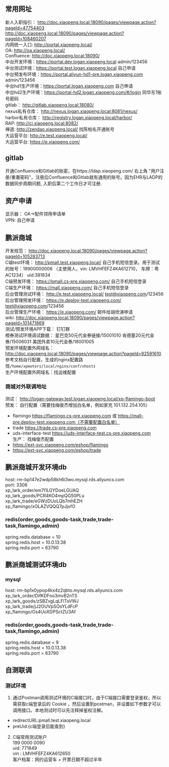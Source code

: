 ## 常用网址
新人入职指引： http://doc.xiaopeng.local:18090/pages/viewpage.action?pageId=47754403  
http://doc.xiaopeng.local:18090/pages/viewpage.action?pageId=108460207  
内网统一入口: http://portal.xiaopeng.local/  
OA: http://oa.xiaopeng.local/  
Confluence: http://doc.xiaopeng.local:18090/  
中台开发环境：https://portal.dev.logan.xiaopeng.local admin/123456  
中台测试环境：https://portal.test.logan.xiaopeng.local 自己申请  
中台预发布环境：https://portal.aliyun-hd1-pre.logan.xiaopeng.com admin/123456   
中台hd1生产环境：https://portal.logan.xiaopeng.com 自己申请  
中台hd2生产环境：https://portal-hd2.logan.xiaopeng.com/#/login 同华东1账号密码  
gitlab： http://gitlab.xiaopeng.local:18080/  
nexus私有仓库： http://nexus.logan.xiaopeng.local:8081/nexus/  
harbor私有仓库： http://registry.logan.xiaopeng.local/harbor/  
RAP: http://ci.xiaopeng.local:8082/  
禅道: http://zendao.xiaopeng.local/ 找陈柏名开通账号  
大运营平台: http://e.test.xiaopeng.local/  
大运营平台: https://e.xiaopeng.com/  

## gitlab
开通Confluence和Gitlab的账密，在https://ldap.xiaopeng.com/ 右上角 "用户注册/重置密码"，注册后Confluence和Gitlab就有通用的账号。因为EHR与LADP的数据同步周期问题, 入职后第二个工作日才可注册.   

## 资产申请
显示器： OA->配件领用申请单  
VPN: 自己申请  

## 鹏派商城
开发规范： http://doc.xiaopeng.local:18090/pages/viewpage.action?pageId=105283713  
C端test环境： http://pmall.test.xiaopeng.local/  自己手机短信登录。用于测试的账号：19900000006 （主使用人，vin: LMVHFEFZ4KA612710， 车牌：粤AC1234）   uid:381834  
C端预发环境： https://pmall.cs-pre.xiaopeng.com/ 自己手机短信登录  
C端生产环境： https://mall.xiaopeng.com/  自己手机短信登录  
后台管理测试环境： http://e.test.xiaopeng.local/ test@xiaopeng.com/123456  
后台管理预发环境： https://e.deploy-test.xiaopeng.com/  test@xiaopeng.com/123456  
后台管理生产环境： https://e.xiaopeng.com/ 邮件给胡欣涛申请  
wiki: http://doc.xiaopeng.local:18090/pages/viewpage.action?pageId=101471869  
测试/预发环境APP下载： 钉钉群  
橙券测试环境调试数据： 星巴克50元代金券链接/15001010 肯德基20元代金券/15006031 美团外卖10元代金券/18001005  
预发环境配置外网域名：http://doc.xiaopeng.local:18090/pages/viewpage.action?pageId=92591610  参考文档自行配置，生成的nginx配置路径`/home/xpmotors/local/nginx/conf/vhosts`  
生产环境配置外网域名：找运维配置  
### 商城对外联调地址  
测试： http://logan-gateway.test.logan.xiaopeng.local/xp-flamingo-boot    
预发： 自行配置（需要找梅俊杰增加白名单，例如家充 101.132.254.105）    
- flamingo https://flamingo.cs-pre.xiaopeng.com 或 https://mall-pre.deploy-test.xiaopeng.com（不需要配置白名单）  
- trade https://trade.cs-pre.xiaopeng.com  
- uds-interface-test https://uds-interface-test.cs-pre.xiaopeng.com  
生产： 找梅俊杰配置  
- https://ext-svc.xiaopeng.com/eshop/flamingo  
- https://ext-svc.xiaopeng.com/eshop/trade  
  
## 鹏派商城开发环境db  
host: rm-bp147e2wdp58kh6i3wo.mysql.rds.aliyuncs.com  
port: 3306  
xp_lark_order/em7l1LGYDoeLGUAQ  
xp_lark_goods/PCR4KO4mpQG50PLu  
xp_lark_trade/eGWzDUoLQb7mhEZH  
xp_flamingo/xOLAZVQQQ7pJjxfO  
### redis(order,goods,goods-task,trade,trade-task,flamingo,admin)  
spring.redis.database = 10  
spring.redis.host = 10.0.13.38  
spring.redis.port = 63790  

## 鹏派商城测试环境db  
### mysql  
host: rm-bp1x0ypop4kx4z2qbto.mysql.rds.aliyuncs.com  
xp_lark_order/DifKDFno3mvB2nTS  
xp_lark_goods/zSBZvgLqLFlTsVWJ  
xp_lark_trade/jJ2OUVpSOoYLdFcP  
xp_flamingo/Os4UoXDPSctZU3Af  
### redis(order,goods,goods-task,trade,trade-task,flamingo,admin)  
spring.redis.database = 9  
spring.redis.host = 10.0.13.38  
spring.redis.port = 63790  

## 自测联调
### 测试环境
1. 通过Postman调用测试环境的C端接口时，由于C端接口需要登录鉴权，所以需获取c端登录后的 Cookie ，然后设置到postman，并设置如下参数才可以调用接口。本地测试时可以先注释掉鉴权注解。  
- redirectURL:pmall.test.xiaopeng.local   
- preUid:{c端登录后能查到}  
2. C端常用测试账户  
199 0000  0090  
uid: 771849  
vin : LMVHFEFZ4KA612650  
客户档案：网约运营车 + 开票日期不超过半年  
